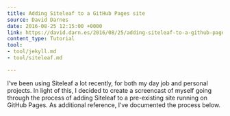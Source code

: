 ```yaml
---
title: Adding Siteleaf to a GitHub Pages site
source: David Darnes
date: 2016-08-25 12:15:00 +0000
link: https://david.darn.es/2016/08/25/adding-siteleaf-to-a-github-pages-site/
content_type: Tutorial
tool:
- tool/jekyll.md
- tool/siteleaf.md

---
```

I’ve been using Siteleaf a lot recently, for both my day job and personal projects. In light of this, I decided to create a screencast of myself going through the process of adding Siteleaf to a pre-existing site running on GitHub Pages. As additional reference, I’ve documented the process below.
